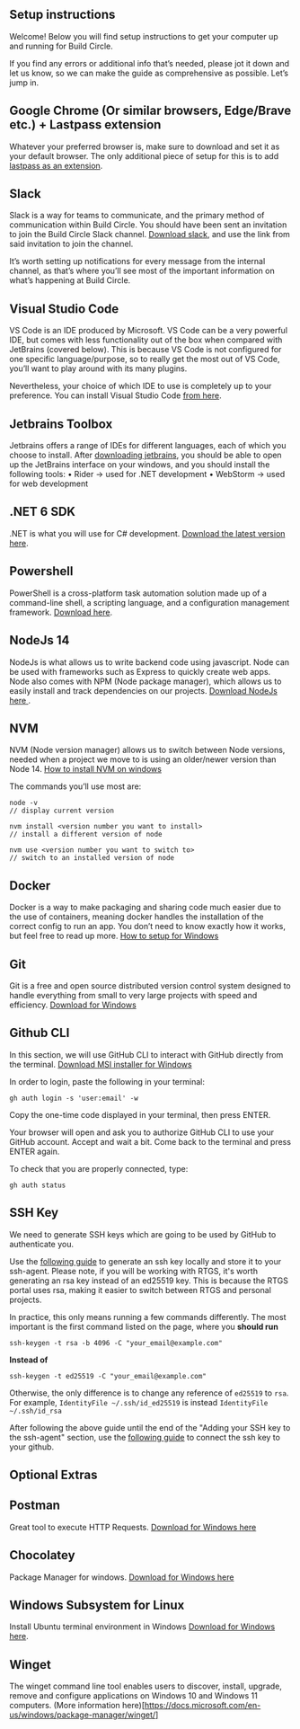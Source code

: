 ## Setup instructions
Welcome! Below you will find setup instructions to get your computer up and running for Build Circle.

If you find any errors or additional info that’s needed, please jot it down and let us know, so we can make the guide as comprehensive as possible. Let’s jump in.

## Google Chrome (Or similar browsers, Edge/Brave etc.) + Lastpass extension
Whatever your preferred browser is, make sure to download and set it as your default browser. The only additional piece of setup for this is to add [lastpass as an extension](https://lastpass.com/misc_download2.php).

## Slack
Slack is a way for teams to communicate, and the primary method of communication within Build Circle. You should have been sent an invitation to join the Build Circle Slack channel. [Download slack](https://slack.com/intl/en-gb/downloads/windows), and use the link from said invitation to join the channel.

It’s worth setting up notifications for every message from the internal channel, as that’s where you’ll see most of the important information on what’s happening at Build Circle.

## Visual Studio Code
VS Code is an IDE produced by Microsoft. VS Code can be a very powerful IDE, but comes with less functionality out of the box when compared with JetBrains (covered below). This is because VS Code is not configured for one specific language/purpose, so to really get the most out of VS Code, you’ll want to play around with its many plugins.

Nevertheless, your choice of which IDE to use is completely up to your preference. You can install Visual Studio Code  [from here](https://code.visualstudio.com/download).

## Jetbrains Toolbox

Jetbrains offers a range of IDEs for different languages, each of which you choose to install. After [downloading jetbrains](https://www.jetbrains.com/toolbox-app/), you should be able to open up the JetBrains interface on your windows, and you should install the following tools:
	• Rider -> used for .NET development
	• WebStorm -> used for web development

## .NET 6 SDK
.NET is what you will use for C# development.  [Download the latest version here](https://dotnet.microsoft.com/en-us/download).

## Powershell

PowerShell is a cross-platform task automation solution made up of a command-line shell, a scripting language, and a configuration management framework.  [Download here](https://docs.microsoft.com/en-us/powershell/scripting/install/installing-powershell-on-windows?view=powershell-7.2).

## NodeJs 14
NodeJs is what allows us to write backend code using javascript. Node can be used with frameworks such as Express to quickly create web apps. Node also comes with NPM (Node package manager), which allows us to easily install and track dependencies on our projects. [Download NodeJs here ](https://nodejs.org/en/download/).

## NVM
NVM (Node version manager) allows us to switch between Node versions, needed when a project we move to is using an older/newer version than Node 14.  [How to install NVM on windows](https://docs.microsoft.com/en-us/windows/dev-environment/javascript/nodejs-on-windows#install-nvm-windows-nodejs-and-npm)

The commands you’ll use most are:
```
node -v
// display current version

nvm install <version number you want to install>
// install a different version of node

nvm use <version number you want to switch to>
// switch to an installed version of node
```
## Docker
Docker is a way to make packaging and sharing code much easier due to the use of containers, meaning docker handles the installation of the correct config to run an app. You don’t need to know exactly how it works, but feel free to read up more. 
[How to setup for Windows](https://docs.docker.com/desktop/windows/install/)

## Git

Git is a free and open source distributed version control system designed to handle everything from small to very large projects with speed and efficiency. [Download for Windows](https://git-scm.com/download/win)

## Github CLI
In this section, we will use GitHub CLI to interact with GitHub directly from the terminal.  [Download MSI installer for Windows](https://git-scm.com/download/win)

In order to login, paste the following in your terminal:
```
gh auth login -s 'user:email' -w
```
Copy the one-time code displayed in your terminal, then press ENTER.

Your browser will open and ask you to authorize GitHub CLI to use your GitHub account. Accept and wait a bit. Come back to the terminal and press ENTER again.

To check that you are properly connected, type:
```
gh auth status
```
## SSH Key
We need to generate SSH keys which are going to be used by GitHub to authenticate you.

Use the [following guide](https://docs.github.com/en/authentication/connecting-to-github-with-ssh/generating-a-new-ssh-key-and-adding-it-to-the-ssh-agent) to generate an ssh key locally and store it to your ssh-agent. Please note, if you will be working with RTGS, it's worth generating an rsa key instead of an ed25519 key. This is because the RTGS portal uses rsa, making it easier to switch between RTGS and personal projects.

In practice, this only means running a few commands differently. The most important is the first command listed on the page, where you **should run**
```
ssh-keygen -t rsa -b 4096 -C "your_email@example.com"
```
**Instead of** 
```
ssh-keygen -t ed25519 -C "your_email@example.com"
```
Otherwise, the only difference is to change any reference of `ed25519` to `rsa`. For example, `IdentityFile ~/.ssh/id_ed25519` is instead `IdentityFile ~/.ssh/id_rsa`

After following the above guide until the end of the "Adding your SSH key to the ssh-agent" section, use the [following guide](https://docs.github.com/en/authentication/connecting-to-github-with-ssh/adding-a-new-ssh-key-to-your-github-account) to connect the ssh key to your github.

## Optional Extras

## Postman

Great tool to execute HTTP Requests. [Download for Windows here](https://www.postman.com/downloads/)

## Chocolatey

Package Manager for windows. [Download for Windows here](https://chocolatey.org/install)

## Windows Subsystem for Linux

Install Ubuntu terminal environment in Windows [Download for Windows here](https://www.microsoft.com/en-us/p/ubuntu/9nblggh4msv6?activetab=pivot:overviewtab).

## Winget

The winget command line tool enables users to discover, install, upgrade, remove and configure applications on Windows 10 and Windows 11 computers. (More information here)[https://docs.microsoft.com/en-us/windows/package-manager/winget/]